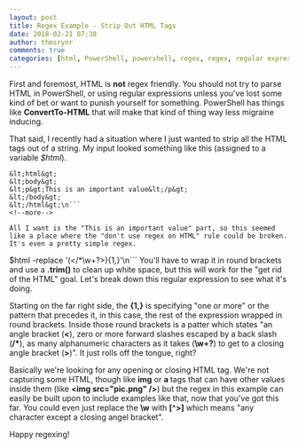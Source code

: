 ```yaml
---
layout: post
title: Regex Example - Strip Out HTML Tags
date: 2018-02-21 07:30
author: thmsrynr
comments: true
categories: [html, PowerShell, powershell, regex, regex, regular expressions, string manipulation, string manipulation]
---
```

First and foremost, HTML is <strong>not</strong> regex friendly. You should not try to parse HTML in PowerShell, or using regular expressions unless you've lost some kind of bet or want to punish yourself for something. PowerShell has things like <strong>ConvertTo-HTML</strong> that will make that kind of thing way less migraine inducing.

That said, I recently had a situation where I just wanted to strip all the HTML tags out of a string. My input looked something like this (assigned to a variable <em>$html</em>).
```
&lt;html&gt;
&lt;body&gt;
&lt;p&gt;This is an important value&lt;/p&gt;
&lt;/body&gt;
&lt;/html&gt;\n```
<!--more-->

All I want is the "This is an important value" part, so this seemed like a place where the "don't use regex on HTML" rule could be broken. It's even a pretty simple regex.
```
$html -replace '(&lt;\/*\w+?&gt;){1,}'\n```
You'll have to wrap it in round brackets and use a <strong>.trim()</strong> to clean up white space, but this will work for the "get rid of the HTML" goal. Let's break down this regular expression to see what it's doing.

Starting on the far right side, the <strong>{1,}</strong> is specifying "one or more" or the pattern that precedes it, in this case, the rest of the expression wrapped in round brackets. Inside those round brackets is a patter which states "an angle bracket (<strong>&lt;</strong>), zero or more forward slashes escaped by a back slash (<strong>\/*</strong>), as many alphanumeric characters as it takes (<strong>\w+?</strong>) to get to a closing angle bracket (<strong>&gt;</strong>)". It just rolls off the tongue, right?

Basically we're looking for any opening or closing HTML tag. We're not capturing some HTML, though like <strong>img</strong> or <strong>a </strong>tags that can have other values inside them (like <strong>&lt;img src="pic.png" /&gt;</strong>) but the regex in this example can easily be built upon to include examples like that, now that you've got this far. You could even just replace the <strong>\w</strong> with <strong>[^&gt;]</strong> which means "any character except a closing angel bracket".

Happy regexing!
